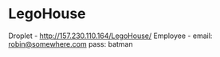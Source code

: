 # LegoHouse

Droplet - http://157.230.110.164/LegoHouse/
Employee - email: robin@somewhere.com pass: batman
